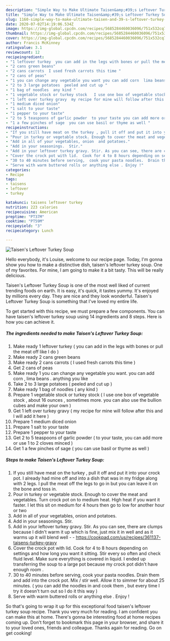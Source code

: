 ```yaml
---
description: "Simple Way to Make Ultimate Taisen&amp;#39;s Leftover Turkey Soup"
title: "Simple Way to Make Ultimate Taisen&amp;#39;s Leftover Turkey Soup"
slug: 1160-simple-way-to-make-ultimate-taisen-and-39-s-leftover-turkey-soup
date: 2020-07-02T14:19:06.534Z
image: https://img-global.cpcdn.com/recipes/5685284460036096/751x532cq70/taisens-leftover-turkey-soup-recipe-main-photo.jpg
thumbnail: https://img-global.cpcdn.com/recipes/5685284460036096/751x532cq70/taisens-leftover-turkey-soup-recipe-main-photo.jpg
cover: https://img-global.cpcdn.com/recipes/5685284460036096/751x532cq70/taisens-leftover-turkey-soup-recipe-main-photo.jpg
author: Francis McKinney
ratingvalue: 3.1
reviewcount: 12
recipeingredient:
- "1 leftover turkey  you can add in the legs with bones or pull the meat off like I do "
- "2 cans green beans"
- "2 cans carrots  I used fresh carrots this time "
- "2 cans of peas"
- "1 you can change any vegetable you want you can add corn  lima beans  anything you like"
- "2 to 3 large potatoes  peeled and cut up "
- "1 bag of noodles  any kind "
- "1 vegetable stock or turkey stock   I use one box of vegetable stock  about 16 ounces  sometimes more you can also use the bullion cubes and make your own "
- "1 left over turkey gravy  my recipe for mine will follow after this and I will add it here "
- "1 medium diced onion"
- "1 salt to your taste"
- "1 pepper to your taste"
- "2 to 5 teaspoons of garlic powder  to your taste you can add more or use 1 to 2 cloves minced "
- "1 a few pinches of sage  you can use basil or thyme as well "
recipeinstructions:
- "If you still have meat on the turkey , pull it off and put it into your crock pot. I already had mine off and into a dish that was in my fridge along with 2 legs. I pull the meat off the legs to go in but you can leave it on the bone and toss in."
- "Pour in turkey or vegetable stock. Enough to cover the meat and vegetables. Turn crock pot on to medium heat. High heat if you want it faster. I let this sit on medium for 4 hours then go to low for another hour or two"
- "Add in all of your vegetables, onion  and potatoes."
- "Add in your seasonings.  Stir."
- "Add in your leftover turkey gravy. Stir. As you can see, there are clumps because I didn&#39;t warm it up which is fine, just mix it in well and as it warms up it will blend well  https://cookpad.com/us/recipes/361137-taisens-turkey-gravy"
- "Cover the crock pot with lid.  Cook for 4 to 8 hours depending on settings and how long you want it sitting. Stir every so often and check fluid level. Make sure everything is covered in liquid. I ended up transferring the soup to a large pot because my crock pot didn&#39;t have enough room ."
- "30 to 40 minutes before serving,  cook your pasta noodles.  Drain them and add into the crock pot. Mix / stir well. Allow it to simmer for about 25 minutes.  ( you can add the noodles in and cook them , but every time I try it doesn&#39;t turn out so I do it this way )"
- "Serve with warm buttered rolls or anything else . Enjoy !"
categories:
- Recipe
tags:
- taisens
- leftover
- turkey

katakunci: taisens leftover turkey 
nutrition: 223 calories
recipecuisine: American
preptime: "PT37M"
cooktime: "PT59M"
recipeyield: "3"
recipecategory: Lunch

---
```



![Taisen&#39;s Leftover Turkey Soup](https://img-global.cpcdn.com/recipes/5685284460036096/751x532cq70/taisens-leftover-turkey-soup-recipe-main-photo.jpg)

Hello everybody, it's Louise, welcome to our recipe page. Today, I'm gonna show you how to make a distinctive dish, taisen&#39;s leftover turkey soup. One of my favorites. For mine, I am going to make it a bit tasty. This will be really delicious.

Taisen&#39;s Leftover Turkey Soup is one of the most well liked of current trending foods on earth. It is easy, it's quick, it tastes yummy. It's enjoyed by millions every day. They are nice and they look wonderful. Taisen&#39;s Leftover Turkey Soup is something that I've loved my entire life.




To get started with this recipe, we must prepare a few components. You can have taisen&#39;s leftover turkey soup using 14 ingredients and 8 steps. Here is how you can achieve it.

<!--inarticleads1-->

##### The ingredients needed to make Taisen&#39;s Leftover Turkey Soup:

1. Make ready 1 leftover turkey ( you can add in the legs with bones or pull the meat off like I do )
1. Make ready 2 cans green beans
1. Make ready 2 cans carrots ( I used fresh carrots this time )
1. Get 2 cans of peas
1. Make ready 1 you can change any vegetable you want. you can add corn , lima beans . anything you like
1. Take 2 to 3 large potatoes ( peeled and cut up )
1. Make ready 1 bag of noodles ( any kind )
1. Prepare 1 vegetable stock or turkey stock  ( I use one box of vegetable stock , about 16 ounces , sometimes more. you can also use the bullion cubes and make your own )
1. Get 1 left over turkey gravy ( my recipe for mine will follow after this and I will add it here )
1. Prepare 1 medium diced onion
1. Prepare 1 salt to your taste
1. Prepare 1 pepper to your taste
1. Get 2 to 5 teaspoons of garlic powder ( to your taste, you can add more or use 1 to 2 cloves minced )
1. Get 1 a few pinches of sage ( you can use basil or thyme as well )




<!--inarticleads2-->

##### Steps to make Taisen&#39;s Leftover Turkey Soup:

1. If you still have meat on the turkey , pull it off and put it into your crock pot. I already had mine off and into a dish that was in my fridge along with 2 legs. I pull the meat off the legs to go in but you can leave it on the bone and toss in.
1. Pour in turkey or vegetable stock. Enough to cover the meat and vegetables. Turn crock pot on to medium heat. High heat if you want it faster. I let this sit on medium for 4 hours then go to low for another hour or two
1. Add in all of your vegetables, onion  and potatoes.
1. Add in your seasonings.  Stir.
1. Add in your leftover turkey gravy. Stir. As you can see, there are clumps because I didn&#39;t warm it up which is fine, just mix it in well and as it warms up it will blend well -  - https://cookpad.com/us/recipes/361137-taisens-turkey-gravy
1. Cover the crock pot with lid.  Cook for 4 to 8 hours depending on settings and how long you want it sitting. Stir every so often and check fluid level. Make sure everything is covered in liquid. I ended up transferring the soup to a large pot because my crock pot didn&#39;t have enough room .
1. 30 to 40 minutes before serving,  cook your pasta noodles.  Drain them and add into the crock pot. Mix / stir well. Allow it to simmer for about 25 minutes.  ( you can add the noodles in and cook them , but every time I try it doesn&#39;t turn out so I do it this way )
1. Serve with warm buttered rolls or anything else . Enjoy !




So that's going to wrap it up for this exceptional food taisen&#39;s leftover turkey soup recipe. Thank you very much for reading. I am confident you can make this at home. There's gonna be interesting food at home recipes coming up. Don't forget to bookmark this page in your browser, and share it to your loved ones, friends and colleague. Thanks again for reading. Go on get cooking!
